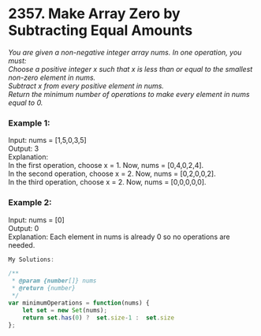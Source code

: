 # 2357. Make Array Zero by Subtracting Equal Amounts  

*You are given a non-negative integer array nums. In one operation, you must:  
Choose a positive integer x such that x is less than or equal to the smallest non-zero element in nums.  
Subtract x from every positive element in nums.  
Return the minimum number of operations to make every element in nums equal to 0.*  

### Example 1:  
Input: nums = [1,5,0,3,5]  
Output: 3  
Explanation:  
In the first operation, choose x = 1. Now, nums = [0,4,0,2,4].  
In the second operation, choose x = 2. Now, nums = [0,2,0,0,2].  
In the third operation, choose x = 2. Now, nums = [0,0,0,0,0].  

### Example 2:  
Input: nums = [0]  
Output: 0  
Explanation: Each element in nums is already 0 so no operations are needed.  

```javascript
My Solutions:

/**
 * @param {number[]} nums
 * @return {number}
 */
var minimumOperations = function(nums) {
    let set = new Set(nums);
    return set.has(0) ?  set.size-1 :  set.size
};

```
